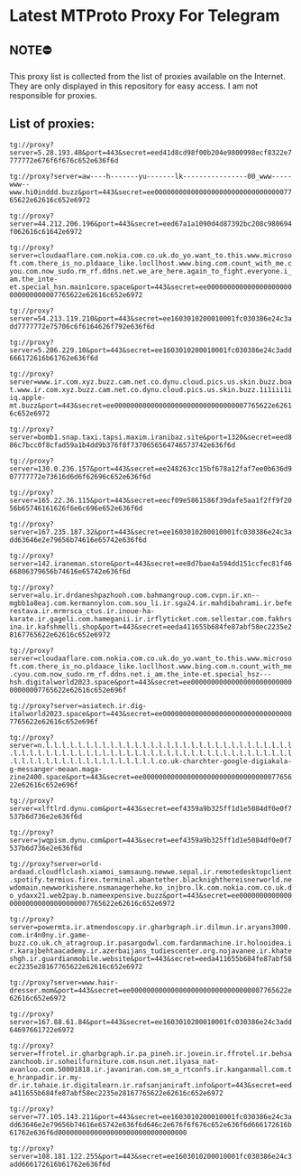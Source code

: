 # Latest MTProto Proxy For Telegram

## NOTE⛔

This proxy list is collected from the list of proxies available on the Internet. They are only displayed in this repository for easy access. I am not responsible for proxies.

## List of proxies:

`tg://proxy?server=5.28.193.48&port=443&secret=eed41d8cd98f00b204e9800998ecf8322e7777772e676f6f676c652e636f6d`

`tg://proxy?server=aw----h-------yu-------lk----------------00_www-----www--www.hi0inddd.buzz&port=443&secret=ee000000000000000000000000000000007765622e62616c652e6972`

`tg://proxy?server=44.212.206.196&port=443&secret=eed67a1a1090d4d87392bc208c980694f062616c61642e6972`

`tg://proxy?server=cloudaaflare.com.nokia.com.co.uk.do_yo.want_to.this.www.microsoft.com.there_is_no.pldaace_like.locllhost.www.bing.com.count_with_me.cyou.com.now_sudo.rm_rf.ddns.net.we_are_here.again_to_fight.everyone.i_am.the_inte-et.special_hsn.main1core.space&port=443&secret=ee000000000000000000000000000000007765622e62616c652e6972`

`tg://proxy?server=54.213.119.210&port=443&secret=ee1603010200010001fc030386e24c3add7777772e75706c6f6164626f792e636f6d`

`tg://proxy?server=5.206.229.10&port=443&secret=ee1603010200010001fc030386e24c3add666172616b61762e636f6d`

`tg://proxy?server=www.ir.com.xyz.buzz.cam.net.co.dynu.cloud.pics.us.skin.buzz.boat.www.ir.com.xyz.buzz.cam.net.co.dynu.cloud.pics.us.skin.buzz.1i1iii1iiq.apple-mt.buzz&port=443&secret=ee000000000000000000000000000000007765622e62616c652e6972`

`tg://proxy?server=bomb1.snap.taxi.tapsi.maxim.iranibaz.site&port=1320&secret=eed886c7bcc0f8cfad59a1b4dd9b376f8f7370656564746573742e636f6d`

`tg://proxy?server=130.0.236.157&port=443&secret=ee248263cc15bf678a12faf7ee0b636d907777772e73616d6d6f62696c652e636f6d`

`tg://proxy?server=165.22.36.115&port=443&secret=eecf09e5861586f39dafe5aa1f2ff9f2056b65746161626f6e6c696e652e636f6d`

`tg://proxy?server=167.235.187.32&port=443&secret=ee1603010200010001fc030386e24c3add63646e2e79656b74616e65742e636f6d`

`tg://proxy?server=142.iraneman.store&port=443&secret=ee8d7bae4a594dd151ccfec81f4666806379656b74616e65742e636f6d`

`tg://proxy?server=alu.ir.drdaneshpazhooh.com.bahmangroup.com.cvpn.ir.xn--mgbb1a8eaj.com.kermannylon.com.sou_li.ir.sga24.ir.mahdibahrami.ir.beferestava.ir.mrmrsca_ctus.ir.inoue-ha-karate.ir.gageli.com.hameganii.ir.irflyticket.com.sellestar.com.fakhrsina.ir.kafshmelli.shop&port=443&secret=eeda411655b684fe87abf58ec2235e28167765622e62616c652e6972`

`tg://proxy?server=cloudaaflare.com.nokia.com.co.uk.do_yo.want_to.this.www.microsoft.com.there_is_no.pldaace_like.locllhost.www.bing.com.n.count_with_me.cyou.com.now_sudo.rm_rf.ddns.net.i_am.the_inte-et.special_hsz---hsh.digitalworld2023.space&port=443&secret=ee000000000000000000000000000000007765622e62616c652e696f`

`tg://proxy?server=asiatech.ir.dig-italworld2023.space&port=443&secret=ee000000000000000000000000000000007765622e62616c652e696f`

`tg://proxy?server=n.l.l.l.l.l.l.l.l.l.l.l.l.l.l.l.l.l.l.l.l.l.l.l.l.l.l.l.l.l.l.l.l.l.l.l.l.l.l.l.l.l.l.l.l.l.l.l.l.l.l.l.l.l.l.l.l.l.l.l.l.l.l.l.l.l.l.l.l.l.l.l.l.l.l.l.l.l.l.l.l.l.l.l.l.co.uk-charchter-google-digiakala-g-messanger-meaan.maga-zine2400.space&port=443&secret=ee000000000000000000000000000000007765622e62616c652e696f`

`tg://proxy?server=xlftlrd.dynu.com&port=443&secret=eef4359a9b325ff1d1e5084df0e0f7537b6d736e2e636f6d`

`tg://proxy?server=jwqpism.dynu.com&port=443&secret=eef4359a9b325ff1d1e5084df0e0f7537b6d736e2e636f6d`

`tg://proxy?server=orld-ardaad.cloudflclash.xiamoi_samsaung.newwe.sepal.ir.remotedesktopclient.spotify.termius.firex.terminal.abantether.blacknighthereisnerworld.newdomain.newworkishere.nsmanagerhehe.ko_injbro.lk.com.nokia.com.co.uk.do_ydaxx21.web2pay.b.nameexpensive.buzz&port=443&secret=ee000000000000000000000000000000007765622e62616c652e6972`

`tg://proxy?server=powermta.ir.atmendoscopy.ir.gharbgraph.ir.dilmun.ir.aryans3000.com.ir4n0ny.ir.game-buzz.co.uk.ch_atragroup.ir.pasargodwl.com.fardanmachine.ir.holooidea.ir.karajbehtaacademy.ir.azerbaijans_tudiescenter.org.nojavanee.ir.khateshgh.ir.guardianmobile.website&port=443&secret=eeda411655b684fe87abf58ec2235e28167765622e62616c652e6972`

`tg://proxy?server=www.hair-dresser.mom&port=443&secret=ee000000000000000000000000000000007765622e62616c652e6972`

`tg://proxy?server=167.88.61.84&port=443&secret=ee1603010200010001fc030386e24c3add64697661722e6972`

`tg://proxy?server=ffrotel.ir.gharbgraph.ir.pa_pineh.ir.jovein.ir.ffrotel.ir.behsazanchoob.ir.soheilfurniture.com.nsun.net.ilyasa_nat-avanloo.com.50001818.ir.javaniran.com.sm_a_rtconfs.ir.kanganmall.com.te_hranpadir.ir.my-dr.ir.tahaie.ir.digitalearn.ir.rafsanjaniraft.info&port=443&secret=eeda411655b684fe87abf58ec2235e28167765622e62616c652e6972`

`tg://proxy?server=77.105.143.211&port=443&secret=ee1603010200010001fc030386e24c3add63646e2e79656b74616e65742e636f6d646c2e676f6f676c652e636f6d666172616b61762e636f6d00000000000000000000000000000000`

`tg://proxy?server=108.181.122.255&port=443&secret=ee1603010200010001fc030386e24c3add666172616b61762e636f6d`

